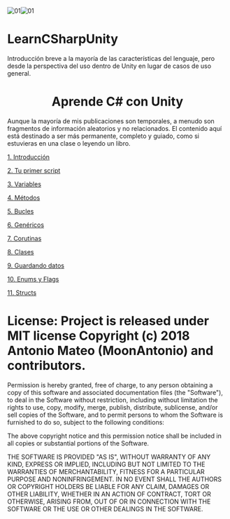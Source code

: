 ![01](https://img.shields.io/badge/Unity-2017.4.5f1-blue.svg)![01](https://img.shields.io/badge/Visual%20Studio-2017-cc66ff.svg)

# LearnCSharpUnity
Introducción breve a la mayoría de las características del lenguaje, pero desde la perspectiva del uso dentro de Unity en lugar de casos de uso general.

<center><h1>Aprende C# con Unity</h1></center>

Aunque la mayoría de mis publicaciones son temporales, a menudo son fragmentos de información aleatorios y no relacionados. El contenido aquí está destinado a ser más permanente, completo y guiado, como si estuvieras en una clase o leyendo un libro.

[1. Introducción][2]

[2. Tu primer script][3]

[3. Variables][4]

[4. Métodos][5]

[5. Bucles][6]

[6. Genéricos][7]

[7. Corutinas][8]

[8. Clases][9]

[9. Guardando datos][10]

[10. Enums y Flags][11]

[11. Structs][12]

# License: Project is released under MIT license Copyright (c) 2018 Antonio Mateo (MoonAntonio) and contributors.

Permission is hereby granted, free of charge, to any person obtaining a copy of this software and associated documentation files (the "Software"), to deal in the Software without restriction, including without limitation the rights to use, copy, modify, merge, publish, distribute, sublicense, and/or sell copies of the Software, and to permit persons to whom the Software is furnished to do so, subject to the following conditions:

The above copyright notice and this permission notice shall be included in all copies or substantial portions of the Software.

THE SOFTWARE IS PROVIDED "AS IS", WITHOUT WARRANTY OF ANY KIND, EXPRESS OR IMPLIED, INCLUDING BUT NOT LIMITED TO THE WARRANTIES OF MERCHANTABILITY, FITNESS FOR A PARTICULAR PURPOSE AND NONINFRINGEMENT. IN NO EVENT SHALL THE AUTHORS OR COPYRIGHT HOLDERS BE LIABLE FOR ANY CLAIM, DAMAGES OR OTHER LIABILITY, WHETHER IN AN ACTION OF CONTRACT, TORT OR OTHERWISE, ARISING FROM, OUT OF OR IN CONNECTION WITH THE SOFTWARE OR THE USE OR OTHER DEALINGS IN THE SOFTWARE.


[2]: http://bit.ly/2MkTvJc
[3]: http://bit.ly/2nPtpzn
[4]: http://bit.ly/2vUGBXV
[5]: http://bit.ly/2Mkom8N
[6]: http://bit.ly/2MLiHYE
[7]: http://bit.ly/2MtKLR8
[8]: http://bit.ly/2wnT4TG
[9]: http://bit.ly/2MxCVpG
[10]: http://bit.ly/2Mzk11u
[11]: http://bit.ly/2BGWkzn
[12]: http://bit.ly/2BPN0t6